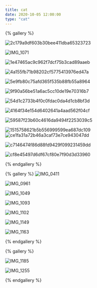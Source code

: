 ```yaml
---
title: cat
date: 2020-10-05 12:00:00
type: "cat"
---
```


{% gallery %}

![2c179a9df603b30bee411dba65323723](./assets/2c179a9df603b30bee411dba65323723.JPG)

![IMG_1071](./assets/IMG_1071.JPG)

![1e47465ac9c962f7dcf75b3cad89aaeb](./assets/1e47465ac9c962f7dcf75b3cad89aaeb.JPG)

![4a155fb71b98202cf5775413976ed47a](./assets/4a155fb71b98202cf5775413976ed47a.JPG)

![5e9fb80c75afd365f535b88fb55a8964](./assets/5e9fb80c75afd365f535b88fb55a8964.JPG)

![9f90a56be51a6ac5cc10de19e70316b7](./assets/9f90a56be51a6ac5cc10de19e70316b7.JPG)

![54d1c2733b4f0c0fdac0da4d1cb8bf3d](./assets/54d1c2733b4f0c0fdac0da4d1cb8bf3d.JPG)

![4164f34e154d6402641a4aad562f04cf](./assets/4164f34e154d6402641a4aad562f04cf.JPG)

![59587f23b60c4616da9494f2253039c5](./assets/59587f23b60c4616da9494f2253039c5.JPG)

![1515758621b5b556999599ea687dc109](./assets/1515758621b5b556999599ea687dc109.JPG)![ce1fa31a72b46a3caf73e7ce943047dd](./assets/ce1fa31a72b46a3caf73e7ce943047dd.JPG)

![c7146474f86d88fd9429f099231459dd](./assets/c7146474f86d88fd9429f099231459dd.JPG)

![cf8e45497d6df67cf80e7f90d3d33960](./assets/cf8e45497d6df67cf80e7f90d3d33960.JPG)

{% endgallery %}



{% gallery %}
![IMG_0411](./assets/IMG_0411.JPG)

![IMG_0961](./assets/IMG_0961.JPG)

![IMG_1049](./assets/IMG_1049.JPG)

![IMG_1093](./assets/IMG_1093.JPG)

![IMG_1102](./assets/IMG_1102.JPG)

![IMG_1149](./assets/IMG_1149.JPG)

![IMG_1163](./assets/IMG_1163.JPG)

{% endgallery %}



{% gallery %}

![IMG_1185](./assets/IMG_1185.JPG)

![IMG_1255](./assets/IMG_1255.JPG)



{% endgallery %}
